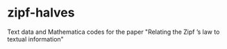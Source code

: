 # zipf-halves
Text data and Mathematica codes for the paper "Relating the Zipf ’s law to textual information"
